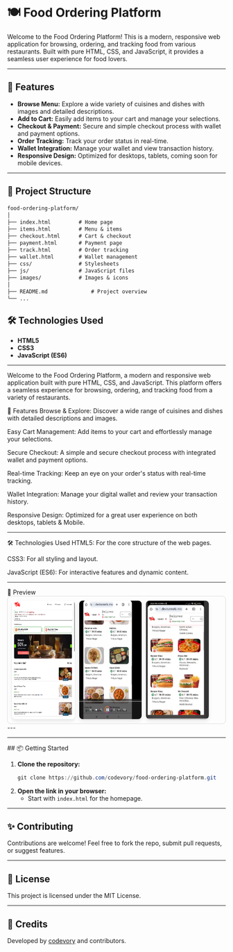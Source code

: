 # 🍽️ Food Ordering Platform

Welcome to the Food Ordering Platform! This is a modern, responsive web application for browsing, ordering, and tracking food from various restaurants. Built with pure HTML, CSS, and JavaScript, it provides a seamless user experience for food lovers.

---

## 🚀 Features

- **Browse Menu:** Explore a wide variety of cuisines and dishes with images and detailed descriptions.
- **Add to Cart:** Easily add items to your cart and manage your selections.
- **Checkout & Payment:** Secure and simple checkout process with wallet and payment options.
- **Order Tracking:** Track your order status in real-time.
- **Wallet Integration:** Manage your wallet and view transaction history.
- **Responsive Design:** Optimized for desktops, tablets, coming soon for mobile devices.

---

## 📁 Project Structure

```
food-ordering-platform/
│
├── index.html         # Home page
├── items.html         # Menu & items
├── checkout.html      # Cart & checkout
├── payment.html       # Payment page
├── track.html         # Order tracking
├── wallet.html        # Wallet management
├── css/               # Stylesheets
├── js/                # JavaScript files
├── images/            # Images & icons
│
├── README.md              # Project overview
└── ...
```

## 🛠️ Technologies Used

- **HTML5**
- **CSS3**
- **JavaScript (ES6)**

---

Welcome to the Food Ordering Platform, a modern and responsive web application built with pure HTML, CSS, and JavaScript. This platform offers a seamless experience for browsing, ordering, and tracking food from a variety of restaurants.

🚀 Features
Browse & Explore: Discover a wide range of cuisines and dishes with detailed descriptions and images.

Easy Cart Management: Add items to your cart and effortlessly manage your selections.

Secure Checkout: A simple and secure checkout process with integrated wallet and payment options.

Real-time Tracking: Keep an eye on your order's status with real-time tracking.

Wallet Integration: Manage your digital wallet and review your transaction history.

Responsive Design: Optimized for a great user experience on both desktops, tablets & Mobile.
<hr>

🛠️ Technologies Used
HTML5: For the core structure of the web pages.

CSS3: For all styling and layout.

JavaScript (ES6): For interactive features and dynamic content.
<hr>
📸 Preview
<br>

<div align="center" style="display: flex; justify-content: flex-start; flex-wrap: wrap; gap: 10px; max-width: 900px; padding: 10px; border: 1px solid #ddd; border-radius: 8px;">
<!-- <img src="images/preview-img/Food ordering home page.png" alt="Home page on desktop" style="width: 30%; height: auto; border-radius: 8px; box-shadow: 0 4px 8px rgba(0,0,0,0.1);"> --> 
<img src="images/preview-img/items-page.png" alt="Items page preview" style="width: 30%; height: auto; border-radius: 8px; box-shadow: 0 4px 8px rgba(0,0,0,0.1);">
<img src="images/preview-img/resturants-online.png" alt="Restaurants online section" style="width: 30%; height: auto; border-radius: 8px; box-shadow: 0 4px 8px rgba(0,0,0,0.1);">
<img src="images/preview-img/resturants-section.png" alt="Restaurants section preview" style="width: 30%; height: auto; border-radius: 8px; box-shadow: 0 4px 8px rgba(0,0,0,0.1);">
</div>
---
                                                                                                                                                                       <br>
<hr>
## 📦 Getting Started

1. **Clone the repository:**
   ```powershell
   git clone https://github.com/codevory/food-ordering-platform.git
   ```
2. **Open the link in your browser:**
   - Start with `index.html` for the homepage.

---

## ✨ Contributing

Contributions are welcome! Feel free to fork the repo, submit pull requests, or suggest features.

---

## 📄 License

This project is licensed under the MIT License.

---

## 🙌 Credits

Developed by [codevory](https://github.com/codevory) and contributors.
